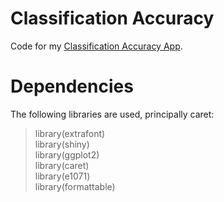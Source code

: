 # Classification Accuracy
 Code for my [Classification Accuracy App](accuracy.thurston.io).  
 
 [](classacc.app.PNG)
 
 # Dependencies
 The following libraries are used, principally caret:
> library(extrafont)  
> library(shiny)  
> library(ggplot2)  
> library(caret)  
> library(e1071)  
> library(formattable)  
